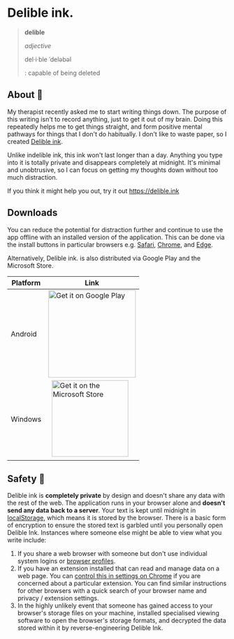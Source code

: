 # Delible ink.

> **delible**
> 
> _adjective_
> 
> del·​i·​ble ˈdeləbəl
> 
> : capable of being deleted

## About 🧠

My therapist recently asked me to start writing things down. The purpose of this writing isn't to record anything, just to get it out of my brain. Doing this repeatedly helps me to get things straight, and form positive mental pathways for things that I don't do habitually. I don't like to waste paper, so I created [Delible ink](https://delible.ink).

Unlike indelible ink, this ink won't last longer than a day. Anything you type into it is totally private and disappears completely at midnight. It's minimal and unobtrusive, so I can focus on getting my thoughts down without too much distraction. 

If you think it might help you out, try it out https://delible.ink

## Downloads

You can reduce the potential for distraction further and continue to use the app offline with an installed version of the application. This can be done via the install buttons in particular browsers e.g. [Safari](https://support.apple.com/en-gb/104996), [Chrome](https://support.google.com/chrome/answer/9658361), and [Edge](https://support.microsoft.com/en-gb/topic/install-manage-or-uninstall-apps-in-microsoft-edge-0c156575-a94a-45e4-a54f-3a84846f6113).

Alternatively, Delible ink. is also distributed via Google Play and the Microsoft Store.

|Platform|Link|
|---|---|
|Android|<a href="https://play.google.com/store/apps/details?id=ink.delible.twa"><img alt="Get it on Google Play" src="https://play.google.com/intl/en_us/badges/static/images/badges/en_badge_web_generic.png" width="200" /></a>|
Windows|&nbsp;&nbsp;<a href="https://apps.microsoft.com/detail/Delible%20ink%2E/9MXBBNKN1T9X?launch=true&mode=mini"><img alt="Get it on the Microsoft Store" src="https://get.microsoft.com/images/en-gb%20dark.svg" width="175" /></a>|

## Safety 🔏

Delible ink is **completely private** by design and doesn't share any data with the rest of the web. The application runs in your browser alone and **doesn't send any data back to a server**. Your text is kept until midnight in [localStorage](https://developer.mozilla.org/en-US/docs/Web/API/Web_Storage_API), which means it is stored by the browser. There is a basic form of encryption to ensure the stored text is garbled until you personally open Delible Ink. Instances where someone else might be able to view what you write include:

1. If you share a web browser with someone but don't use individual system logins or [browser profiles](https://www.wired.com/story/how-to-use-browser-profiles-organization-chrome-edge-firefox/).
2. If you have an extension installed that can read and manage data on a web page. You can [control this in settings on Chrome](https://support.google.com/chrome_webstore/answer/2664769?hl=en-GB) if you are concerned about a particular extension. You can find similar instructions for other browsers with a quick search of your browser name and privacy / extension settings.
3. In the highly unlikely event that someone has gained access to your browser's storage files on your machine, installed specialised viewing software to open the browser's storage formats, and decrypted the data stored within it by reverse-engineering Delible Ink.
